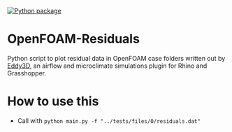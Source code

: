 [![Python package](https://github.com/kastnerp/Eddy3D-Residuals/actions/workflows/main.yml/badge.svg)](https://github.com/kastnerp/Eddy3D-Residuals/actions/workflows/main.yml)

# OpenFOAM-Residuals

Python script to plot residual data in OpenFOAM case folders written out by [Eddy3D](www.eddy3d.com), an airflow and microclimate simulations plugin for Rhino and Grasshopper.

# How to use this

- Call with `python main.py -f "../tests/files/0/residuals.dat"`
